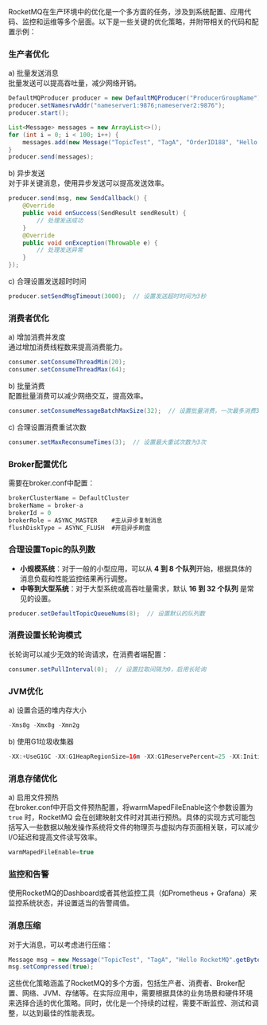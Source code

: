 RocketMQ在生产环境中的优化是一个多方面的任务，涉及到系统配置、应用代码、监控和运维等多个层面。以下是一些关键的优化策略，并附带相关的代码和配置示例：

### 生产者优化

a) 批量发送消息  
批量发送可以提高吞吐量，减少网络开销。

```java
DefaultMQProducer producer = new DefaultMQProducer("ProducerGroupName");  
producer.setNamesrvAddr("nameserver1:9876;nameserver2:9876");  
producer.start();  

List<Message> messages = new ArrayList<>();  
for (int i = 0; i < 100; i++) {  
    messages.add(new Message("TopicTest", "TagA", "OrderID188", "Hello world".getBytes(StandardCharsets.UTF_8)));  
}  
producer.send(messages);
```

b) 异步发送  
对于非关键消息，使用异步发送可以提高发送效率。

```java
producer.send(msg, new SendCallback() {  
    @Override  
    public void onSuccess(SendResult sendResult) {  
        // 处理发送成功  
    }  
    @Override  
    public void onException(Throwable e) {  
        // 处理发送异常  
    }  
});
```

c) 合理设置发送超时时间

```java
producer.setSendMsgTimeout(3000);  // 设置发送超时时间为3秒
```

### 消费者优化

a) 增加消费并发度  
通过增加消费线程数来提高消费能力。

```java
consumer.setConsumeThreadMin(20);  
consumer.setConsumeThreadMax(64);
```

b) 批量消费  
配置批量消费可以减少网络交互，提高效率。

```java
consumer.setConsumeMessageBatchMaxSize(32);  // 设置批量消费，一次最多消费32条
```

c) 合理设置消费重试次数

```java
consumer.setMaxReconsumeTimes(3);  // 设置最大重试次数为3次
```

### Broker配置优化

需要在broker.conf中配置：

```java
brokerClusterName = DefaultCluster  
brokerName = broker-a  
brokerId = 0  
brokerRole = ASYNC_MASTER    #主从异步复制消息
flushDiskType = ASYNC_FLUSH  #开启异步刷盘
```

### 合理设置Topic的队列数

+ **小规模系统**：对于一般的小型应用，可以从 **4 到 8 个队列**开始，根据具体的消息负载和性能监控结果再行调整。
+ **中等到大型系统**：对于大型系统或高吞吐量需求，默认 **16 到 32 个队列** 是常见的设置。

```java
producer.setDefaultTopicQueueNums(8);  // 设置默认的队列数
```

### 消费设置长轮询模式

长轮询可以减少无效的轮询请求，在消费者端配置：

```java
consumer.setPullInterval(0);  // 设置拉取间隔为0，启用长轮询
```

### JVM优化

a) 设置合适的堆内存大小

```java
-Xms8g -Xmx8g -Xmn2g
```

b) 使用G1垃圾收集器

```java
-XX:+UseG1GC -XX:G1HeapRegionSize=16m -XX:G1ReservePercent=25 -XX:InitiatingHeapOccupancyPercent=30
```

### 消息存储优化

a) 启用文件预热  
在broker.conf中开启文件预热配置，将warmMapedFileEnable这个参数设置为 `true` 时，RocketMQ 会在创建映射文件时对其进行预热。具体的实现方式可能包括写入一些数据以触发操作系统将文件的物理页与虚拟内存页面相关联，可以减少I/O延迟和提高文件读写效率。

```java
warmMapedFileEnable=true
```

### 监控和告警

使用RocketMQ的Dashboard或者其他监控工具（如Prometheus + Grafana）来监控系统状态，并设置适当的告警阈值。

### 消息压缩

对于大消息，可以考虑进行压缩：

```java
Message msg = new Message("TopicTest", "TagA", "Hello RocketMQ".getBytes(StandardCharsets.UTF_8));  
msg.setCompressed(true);
```

这些优化策略涵盖了RocketMQ的多个方面，包括生产者、消费者、Broker配置、网络、JVM、存储等。在实际应用中，需要根据具体的业务场景和硬件环境来选择合适的优化策略。同时，优化是一个持续的过程，需要不断监控、测试和调整，以达到最佳的性能表现。
